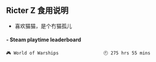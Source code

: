 ## Ricter Z 食用说明
- 喜欢猫猫，是个冇猫孤儿

<!-- steam-box start -->
#### - Steam playtime leaderboard
```text
🎮 World of Warships                 🕘 275 hrs 55 mins
```
<!-- Powered by https://github.com/YouEclipse/steam-box . -->
<!-- steam-box end -->
